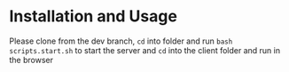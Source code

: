 # Installation and Usage

Please clone from the dev branch, `cd` into folder and run `bash scripts.start.sh` to start the server and `cd` into the client folder and run in the browser
